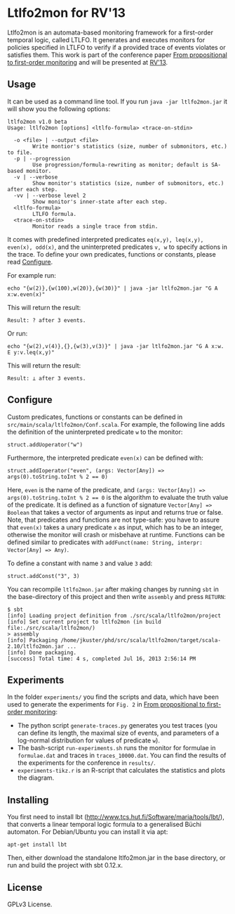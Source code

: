 Ltlfo2mon for RV'13
===================

Ltlfo2mon is an automata-based monitoring framework for a first-order temporal logic, called LTLFO. It generates and executes monitors for policies specified in LTLFO to verify if a provided trace of events violates or satisfies them. This work is part of the conference paper [From propositional to first-order monitoring](http://kuester.multics.org/publications/RV13.pdf) and will be presented at [RV'13](http://rv2013.gforge.inria.fr/).

Usage
-----

It can be used as a command line tool. If you run `java -jar ltlfo2mon.jar` it will show you the following options:

```
ltlfo2mon v1.0 beta
Usage: ltlfo2mon [options] <ltlfo-formula> <trace-on-stdin>

  -o <file> | --output <file>
        Write montior's statistics (size, number of submonitors, etc.) to file.
  -p | --progression
        Use progression/formula-rewriting as monitor; default is SA-based monitor.
  -v | --verbose
        Show monitor's statistics (size, number of submonitors, etc.) after each step.
  -vv | --verbose level 2
        Show monitor's inner-state after each step.
  <ltlfo-formula>
        LTLFO formula.
  <trace-on-stdin>
        Monitor reads a single trace from stdin.
```

It comes with predefined interpreted predicates `eq(x,y), leq(x,y), even(x), odd(x)`, and the uninterpreted predicates `v, w` to specify actions in the trace. To define your own predicates, functions or constants, please read [Configure](#configure).

For example run:

```
echo "{w(2)},{w(100),w(20)},{w(30)}" | java -jar ltlfo2mon.jar "G A x:w.even(x)"
```

This will return the result:

```
Result: ? after 3 events.
```

Or run:

```
echo "{w(2),v(4)},{},{w(3),v(3)}" | java -jar ltlfo2mon.jar "G A x:w. E y:v.leq(x,y)"
```

This will return the result:

```
Result: ⊥ after 3 events.
```

Configure
---------

Custom predicates, functions or constants can be defined in `src/main/scala/ltlfo2mon/Conf.scala`. For example, the following line adds the definition of the uninterpreted predicate `w` to the monitor:

```
struct.addUoperator("w") 
```

Furthermore, the interpreted predicate `even(x)` can be defined with:

```
struct.addIoperator("even", (args: Vector[Any]) => args(0).toString.toInt % 2 == 0)
```

Here, `even` is the name of the predicate, and `(args: Vector[Any]) => args(0).toString.toInt % 2 == 0` is the algorithm to evaluate the truth value of the predicate. It is defined as a function of signature `Vector[Any] => Boolean` that takes a vector of arguments as input and returns true or false. Note, that predicates and functions are not type-safe: you have to assure that `even(x)` takes a unary predicate `x` as input, which has to be an integer, otherwise the monitor will crash or misbehave at runtime. Functions can be defined similar to predicates with `addFunct(name: String, interpr: Vector[Any] => Any)`.

To define a constant with name `3` and value `3` add:

```
struct.addConst("3", 3)
```

You can recompile `ltlfo2mon.jar` after making changes by running `sbt` in the base-directory of this project and then write `assembly` and press `RETURN`:

```
$ sbt
[info] Loading project definition from ./src/scala/ltlfo2mon/project
[info] Set current project to ltlfo2mon (in build file:./src/scala/ltlfo2mon/)
> assembly
[info] Packaging /home/jkuster/phd/src/scala/ltlfo2mon/target/scala-2.10/ltlfo2mon.jar ...
[info] Done packaging.
[success] Total time: 4 s, completed Jul 16, 2013 2:56:14 PM
```

Experiments
----------

In the folder `experiments/` you find the scripts and data, which have been used to generate the experiments for `Fig. 2` in [From propositional to first-order monitoring](http://kuester.multics.org/publications/RV13.pdf):

- The python script `generate-traces.py` generates you test traces (you can define its length, the maximal size of events, and parameters of a log-normal distribution for values of predicate `w`).
- The bash-script `run-experiments.sh` runs the monitor for formulae in `formulae.dat` and traces in `traces_10000.dat`. You can find the results of the experiments for the conference in `results/`.
- `experiments-tikz.r` is an R-script that calculates the statistics and plots the diagram.

Installing
----------

You first need to install lbt (http://www.tcs.hut.fi/Software/maria/tools/lbt/), that converts a linear temporal logic formula to a generalised Büchi automaton. For Debian/Ubuntu you can install it via apt:

```
apt-get install lbt
```

Then, either download the standalone ltlfo2mon.jar in the base directory, or run and build the project with sbt 0.12.x. 

License
-------

GPLv3 License.

